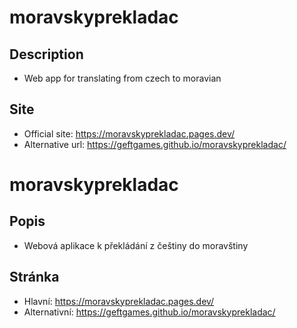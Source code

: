 # moravskyprekladac
## Description
- Web app for translating from czech to moravian

## Site
- Official site: https://moravskyprekladac.pages.dev/ 
- Alternative url: https://geftgames.github.io/moravskyprekladac/

# moravskyprekladac
## Popis
- Webová aplikace k překládání z češtiny do moravštiny
## Stránka
- Hlavní: https://moravskyprekladac.pages.dev/ 
- Alternativní: https://geftgames.github.io/moravskyprekladac/

